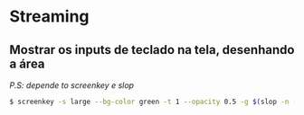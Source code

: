 # Streaming

## Mostrar os inputs de teclado na tela, desenhando a área

_P.S: depende to screenkey e slop_

```bash
$ screenkey -s large --bg-color green -t 1 --opacity 0.5 -g $(slop -n -f '%g')
```
